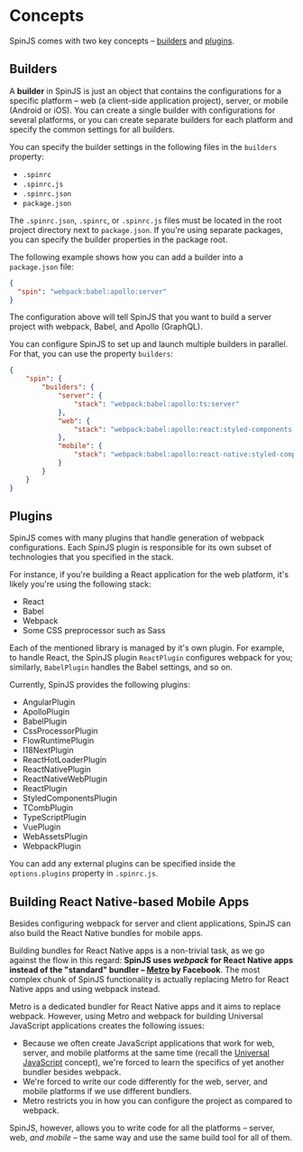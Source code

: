 # Concepts

SpinJS comes with two key concepts &ndash; [builders](#builders) and [plugins](#plugins).

## Builders

A **builder** in SpinJS is just an object that contains the configurations for a specific platform &ndash; web (a
client-side application project), server, or mobile (Android or iOS). You can create a single builder with
configurations for several platforms, or you can create separate builders for each platform and specify the common
settings for all builders.

You can specify the builder settings in the following files in the `builders` property:

* `.spinrc`
* `.spinrc.js`
* `.spinrc.json`
* `package.json`

The `.spinrc.json`, `.spinrc`, or `.spinrc.js` files must be located in the root project directory next to
`package.json`. If you're using separate packages, you can specify the builder properties in the package root.

The following example shows how you can add a builder into a `package.json` file:

```json
{
  "spin": "webpack:babel:apollo:server"
}
```

The configuration above will tell SpinJS that you want to build a server project with webpack, Babel, and Apollo
(GraphQL).

You can configure SpinJS to set up and launch multiple builders in parallel. For that, you can use the property
`builders`:

```json
{
    "spin": {
        "builders": {
            "server": {
                "stack": "webpack:babel:apollo:ts:server"
            },
            "web": {
                "stack": "webpack:babel:apollo:react:styled-components:sass:web"
            },
            "mobile": {
                "stack": "webpack:babel:apollo:react-native:styled-components:sass:ios"
            }
        }
    }
}
```

## Plugins

SpinJS comes with many plugins that handle generation of webpack configurations. Each SpinJS plugin is responsible for
its own subset of technologies that you specified in the stack.

For instance, if you're building a React application for the web platform, it's likely you're using the following stack:

* React
* Babel
* Webpack
* Some CSS preprocessor such as Sass

Each of the mentioned library is managed by it's own plugin. For example, to handle React, the SpinJS plugin
`ReactPlugin` configures webpack for you; similarly, `BabelPlugin` handles the Babel settings, and so on.

Currently, SpinJS provides the following plugins:

* AngularPlugin
* ApolloPlugin
* BabelPlugin
* CssProcessorPlugin
* FlowRuntimePlugin
* I18NextPlugin
* ReactHotLoaderPlugin
* ReactNativePlugin
* ReactNativeWebPlugin
* ReactPlugin
* StyledComponentsPlugin
* TCombPlugin
* TypeScriptPlugin
* VuePlugin
* WebAssetsPlugin
* WebpackPlugin

You can add any external plugins can be specified inside the `options.plugins` property in `.spinrc.js`.

## Building React Native-based Mobile Apps

Besides configuring webpack for server and client applications, SpinJS can also build the React Native bundles for
mobile apps.

Building bundles for React Native apps is a non-trivial task, as we go against the flow in this regard:
**SpinJS uses _webpack_ for React Native apps instead of the "standard" bundler &ndash; [Metro] by Facebook**. The most
complex chunk of SpinJS functionality is actually replacing Metro for React Native apps and using webpack instead.

Metro is a dedicated bundler for React Native apps and it aims to replace webpack. However, using Metro and webpack for
building Universal JavaScript applications creates the following issues:

* Because we often create JavaScript applications that work for web, server, and mobile platforms at the same time
(recall the [Universal JavaScript] concept), we're forced to learn the specifics of yet another bundler besides webpack.
* We're forced to write our code differently for the web, server, and mobile platforms if we use different bundlers.
* Metro restricts you in how you can configure the project as compared to webpack.

SpinJS, however, allows you to write code for all the platforms &ndash; server, web, _and mobile_ &ndash; the same way
and use the same build tool for all of them.

[metro]: https://facebook.github.io/metro/
[universal javascript]: https://cdb.reacttraining.com/universal-javascript-4761051b7ae9
